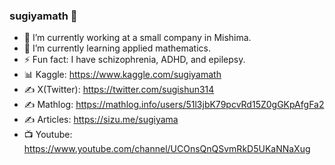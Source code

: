 ### sugiyamath 👋

- 🔭 I’m currently working at a small company in Mishima.
- 🌱 I’m currently learning applied mathematics.
- ⚡ Fun fact: I have schizophrenia, ADHD, and epilepsy.
- 📊 Kaggle: https://www.kaggle.com/sugiyamath
- ✍ X(Twitter): https://twitter.com/sugishun314
- ✍ Mathlog: https://mathlog.info/users/51l3jbK79pcvRd15Z0gGKpAfgFa2
- ✍ Articles: https://sizu.me/sugiyama
- 📺 Youtube: https://www.youtube.com/channel/UCOnsQnQSvmRkD5UKaNNaXug
